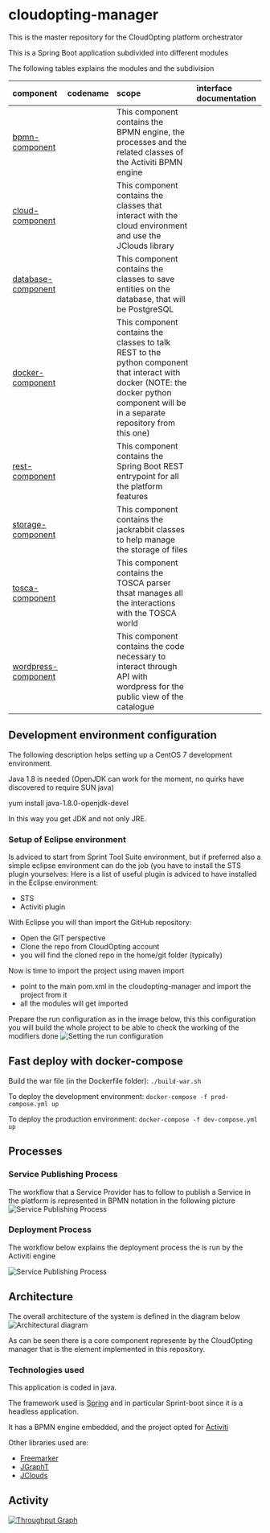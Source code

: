# cloudopting-manager
This is the master repository for the CloudOpting platform orchestrator

This is a Spring Boot application subdivided into different modules

The following tables explains the modules and the subdivision

| component                                                                                                                       | codename | scope                                                                                                                                                                                 | interface documentation |
|:--------------------------------------------------------------------------------------------------------------------------------|:---------|:--------------------------------------------------------------------------------------------------------------------------------------------------------------------------------------|:------------------------|
| [bpmn-component](https://github.com/CloudOpting/cloudopting-manager/tree/master/bpmn-component "bpmn-component")                |          | This component contains the BPMN engine, the processes and the related classes of the Activiti BPMN engine                                                                            |                         |
| [cloud-component](https://github.com/CloudOpting/cloudopting-manager/tree/master/cloud-component "cloud-component")             |          | This component contains the classes that interact with the cloud environment and use the JClouds library                                                                              |                         |
| [database-component](https://github.com/CloudOpting/cloudopting-manager/tree/master/database-component "database-component")    |          | This component contains the classes to save entities on the database, that will be PostgreSQL                                                                                         |                         |
| [docker-component](https://github.com/CloudOpting/cloudopting-manager/tree/master/docker-component "docker-component")          |          | This component contains the classes to talk REST to the python component that interact with docker (NOTE: the docker python component will be in a separate repository from this one) |                         |
| [rest-component](https://github.com/CloudOpting/cloudopting-manager/tree/master/rest-component "rest-component")                |          | This component contains the Spring Boot REST entrypoint for all the platform features                                                                                                 |                         |
| [storage-component](https://github.com/CloudOpting/cloudopting-manager/tree/master/storage-component "storage-component")       |          | This component contains the jackrabbit classes to help manage the storage of files                                                                                                    |                         |
| [tosca-component](https://github.com/CloudOpting/cloudopting-manager/tree/master/tosca-component "tosca-component")             |          | This component contains the TOSCA parser thsat manages all the interactions with the TOSCA world                                                                                      |                         |
| [wordpress-component](https://github.com/CloudOpting/cloudopting-manager/tree/master/wordpress-component "wordpress-component") |          | This component contains the code necessary to interact through API with wordpress for the public view of the catalogue                                                                |                         |

## Development environment configuration
The following description helps setting up a CentOS 7 development environment.

Java 1.8 is needed (OpenJDK can work for the moment, no quirks have discovered to require SUN java)

yum install java-1.8.0-openjdk-devel

In this way you get JDK and not only JRE.

### Setup of Eclipse environment
Is adviced to start from Sprint Tool Suite environment, but if preferred also a simple eclipse environment can do the job (you have to install the STS plugin yourselves:
Here is a list of useful plugin is adviced to have installed in the Eclipse environment:
 * STS
 * Activiti plugin

With Eclipse you will than import the GitHub repository:
 * Open the GIT perspective
 * Clone the repo from CloudOpting account
 * you will find the cloned repo in the home/git folder (typically)

Now is time to import the project using maven import
 * point to the main pom.xml in the cloudopting-manager and import the project from it
 * all the modules will get imported

Prepare the run configuration as in the image below, this this configuration you will build the whole project to be able to check the working of the modifiers done
![Setting the run configuration](https://raw.githubusercontent.com/CloudOpting/cloudopting-manager/master/documentation/runconfig.png)

## Fast deploy with docker-compose

Build the war file (in the Dockerfile folder):
`./build-war.sh`

To deploy the development environment:
`docker-compose -f prod-compose.yml up`

To deploy the production environment:
`docker-compose -f dev-compose.yml up`


## Processes
### Service Publishing Process
The workflow that a Service Provider has to follow to publish a Service in the platform is represented in BPMN notation
in the following picture
![Service Publishing Process](https://raw.githubusercontent.com/CloudOpting/cloudopting-manager/master/documentation/ServicePublishingProcess.png)

### Deployment Process
The workflow below explains the deployment process the is run by the Activiti engine

![Service Publishing Process](https://raw.githubusercontent.com/CloudOpting/cloudopting-manager/master/documentation/orchestration-process.bpmn20.png)


## Architecture
The overall architecture of the system is defined in the diagram below
![Architectural diagram](https://raw.githubusercontent.com/CloudOpting/cloudopting-manager/master/documentation/architecture.png)

As can be seen there is a core component represente by the CloudOpting manager that is the element implemented in this repository.

### Technologies used
This application is coded in java.

The framework used is [Spring](https://spring.io/) and in particular Sprint-boot since it is a headless application.

It has a BPMN engine embedded, and the project opted for [Activiti](http://activiti.org/)

Other libraries used are:
 * [Freemarker](http://freemarker.org/)
 * [JGraphT](http://jgrapht.org/)
 * [JClouds](https://jclouds.apache.org/)


## Activity
[![Throughput Graph](https://graphs.waffle.io/CloudOpting/cloudopting-manager/throughput.svg)](https://waffle.io/CloudOpting/cloudopting-manager/metrics)
